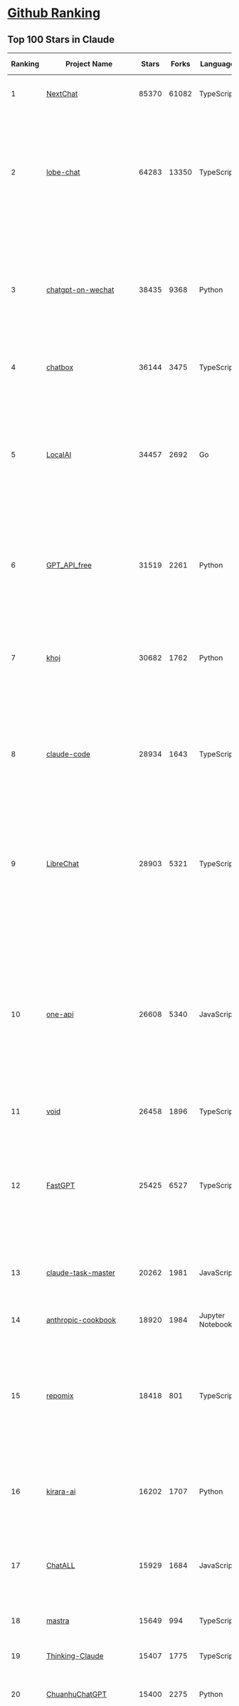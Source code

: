 [Github Ranking](../README.md)
==========

## Top 100 Stars in Claude

| Ranking | Project Name | Stars | Forks | Language | Open Issues | Description | Last Commit |
| ------- | ------------ | ----- | ----- | -------- | ----------- | ----------- | ----------- |
| 1 | [NextChat](https://github.com/ChatGPTNextWeb/NextChat) | 85370 | 61082 | TypeScript | 657 | ✨ Light and Fast AI Assistant. Support: Web \| iOS \| MacOS \| Android \|  Linux \| Windows | 2025-08-04T14:17:09Z |
| 2 | [lobe-chat](https://github.com/lobehub/lobe-chat) | 64283 | 13350 | TypeScript | 860 | 🤯 Lobe Chat - an open-source, modern design AI chat framework. Supports multiple AI providers (OpenAI / Claude 4 / Gemini / DeepSeek / Ollama / Qwen), Knowledge Base (file upload / RAG ), one click install MCP Marketplace and Artifacts / Thinking. One-click FREE deployment of your private AI Agent application. | 2025-08-10T00:39:11Z |
| 3 | [chatgpt-on-wechat](https://github.com/zhayujie/chatgpt-on-wechat) | 38435 | 9368 | Python | 299 | 基于大模型搭建的聊天机器人，同时支持 微信公众号、企业微信应用、飞书、钉钉 等接入，可选择ChatGPT/Claude/DeepSeek/文心一言/讯飞星火/通义千问/ Gemini/GLM-4/Kimi/LinkAI，能处理文本、语音和图片，访问操作系统和互联网，支持基于自有知识库进行定制企业智能客服。 | 2025-08-08T02:47:49Z |
| 4 | [chatbox](https://github.com/chatboxai/chatbox) | 36144 | 3475 | TypeScript | 800 | User-friendly Desktop Client App for AI Models/LLMs (GPT, Claude, Gemini, Ollama...) | 2025-08-07T12:18:54Z |
| 5 | [LocalAI](https://github.com/mudler/LocalAI) | 34457 | 2692 | Go | 403 | :robot: The free, Open Source alternative to OpenAI, Claude and others. Self-hosted and local-first. Drop-in replacement for OpenAI,  running on consumer-grade hardware. No GPU required. Runs gguf, transformers, diffusers and many more models architectures. Features: Generate Text, Audio, Video, Images, Voice Cloning, Distributed, P2P inference | 2025-08-09T07:08:36Z |
| 6 | [GPT_API_free](https://github.com/chatanywhere/GPT_API_free) | 31519 | 2261 | Python | 20 | Free ChatGPT&DeepSeek API Key，免费ChatGPT&DeepSeek API。免费接入DeepSeek API和GPT4 API，支持 gpt \| deepseek \| claude \| gemini \| grok 等排名靠前的常用大模型。 | 2025-08-08T11:10:19Z |
| 7 | [khoj](https://github.com/khoj-ai/khoj) | 30682 | 1762 | Python | 75 | Your AI second brain. Self-hostable. Get answers from the web or your docs. Build custom agents, schedule automations, do deep research. Turn any online or local LLM into your personal, autonomous AI (gpt, claude, gemini, llama, qwen, mistral). Get started - free. | 2025-08-09T21:05:21Z |
| 8 | [claude-code](https://github.com/anthropics/claude-code) | 28934 | 1643 | TypeScript | 3037 | Claude Code is an agentic coding tool that lives in your terminal, understands your codebase, and helps you code faster by executing routine tasks, explaining complex code, and handling git workflows - all through natural language commands. | 2025-08-09T17:58:53Z |
| 9 | [LibreChat](https://github.com/danny-avila/LibreChat) | 28903 | 5321 | TypeScript | 156 | Enhanced ChatGPT Clone: Features Agents, DeepSeek, Anthropic, AWS, OpenAI, Responses API, Azure, Groq, o1, GPT-5, Mistral, OpenRouter, Vertex AI, Gemini, Artifacts, AI model switching, message search, Code Interpreter, langchain, DALL-E-3, OpenAPI Actions, Functions, Secure Multi-User Auth, Presets, open-source for self-hosting. Active project. | 2025-08-09T16:05:16Z |
| 10 | [one-api](https://github.com/songquanpeng/one-api) | 26608 | 5340 | JavaScript | 871 | LLM API 管理 & 分发系统，支持 OpenAI、Azure、Anthropic Claude、Google Gemini、DeepSeek、字节豆包、ChatGLM、文心一言、讯飞星火、通义千问、360 智脑、腾讯混元等主流模型，统一 API 适配，可用于 key 管理与二次分发。单可执行文件，提供 Docker 镜像，一键部署，开箱即用。LLM API management & key redistribution system, unifying multiple providers under a single API. Single binary, Docker-ready, with an English UI. | 2025-07-18T18:11:50Z |
| 11 | [void](https://github.com/voideditor/void) | 26458 | 1896 | TypeScript | 246 | None | 2025-08-07T00:07:32Z |
| 12 | [FastGPT](https://github.com/labring/FastGPT) | 25425 | 6527 | TypeScript | 574 | FastGPT is a knowledge-based platform built on the LLMs, offers a comprehensive suite of out-of-the-box capabilities such as data processing, RAG retrieval, and visual AI workflow orchestration, letting you easily develop and deploy complex question-answering systems without the need for extensive setup or configuration. | 2025-08-10T03:46:27Z |
| 13 | [claude-task-master](https://github.com/eyaltoledano/claude-task-master) | 20262 | 1981 | JavaScript | 123 | An AI-powered task-management system you can drop into Cursor, Lovable, Windsurf, Roo, and others. | 2025-08-09T11:31:49Z |
| 14 | [anthropic-cookbook](https://github.com/anthropics/anthropic-cookbook) | 18920 | 1984 | Jupyter Notebook | 38 | A collection of notebooks/recipes showcasing some fun and effective ways of using Claude. | 2025-06-24T18:37:57Z |
| 15 | [repomix](https://github.com/yamadashy/repomix) | 18418 | 801 | TypeScript | 99 | 📦 Repomix is a powerful tool that packs your entire repository into a single, AI-friendly file. Perfect for when you need to feed your codebase to Large Language Models (LLMs) or other AI tools like Claude, ChatGPT, DeepSeek, Perplexity, Gemini, Gemma, Llama, Grok, and more. | 2025-08-06T14:09:47Z |
| 16 | [kirara-ai](https://github.com/lss233/kirara-ai) | 16202 | 1707 | Python | 10 | 🤖 可 DIY 的 多模态 AI 聊天机器人 \| 🚀 快速接入 微信、 QQ、Telegram、等聊天平台 \| 🦈支持DeepSeek、Grok、Claude、Ollama、Gemini、OpenAI \| 工作流系统、网页搜索、AI画图、人设调教、虚拟女仆、语音对话 \|  | 2025-06-28T19:24:48Z |
| 17 | [ChatALL](https://github.com/ai-shifu/ChatALL) | 15929 | 1684 | JavaScript | 227 |  Concurrently chat with ChatGPT, Bing Chat, Bard, Alpaca, Vicuna, Claude, ChatGLM, MOSS, 讯飞星火, 文心一言 and more, discover the best answers | 2025-07-18T06:06:56Z |
| 18 | [mastra](https://github.com/mastra-ai/mastra) | 15649 | 994 | TypeScript | 209 | The TypeScript AI agent framework. ⚡ Assistants, RAG, observability. Supports any LLM: GPT-4, Claude, Gemini, Llama. | 2025-08-10T00:34:09Z |
| 19 | [Thinking-Claude](https://github.com/richards199999/Thinking-Claude) | 15407 | 1775 | TypeScript | 0 | Let your Claude able to think | 2025-03-10T04:02:46Z |
| 20 | [ChuanhuChatGPT](https://github.com/GaiZhenbiao/ChuanhuChatGPT) | 15400 | 2275 | Python | 122 | GUI for ChatGPT API and many LLMs. Supports agents, file-based QA, GPT finetuning and query with web search. All with a neat UI. | 2025-08-08T14:38:20Z |
| 21 | [LangBot](https://github.com/langbot-app/LangBot) | 12923 | 1022 | Python | 104 | 🤩 Easy-to-use global IM bot platform designed for the LLM era / 简单易用的大模型即时通信机器人开发平台 ⚡️ Bots for QQ / QQ频道 / Discord / WeChat（微信）/ Telegram / 飞书 / 钉钉 / Slack 🧩 Integrated with ChatGPT、DeepSeek、Dify、n8n、Claude、Google Gemini、xAI、PPIO、Ollama、阿里云百炼、SiliconFlow、Qwen、Moonshot(Kimi K2)、SillyTraven、MCP、WeClone etc. LLM & Agent & RAG | 2025-08-09T13:06:36Z |
| 22 | [SuperClaude_Framework](https://github.com/SuperClaude-Org/SuperClaude_Framework) | 12737 | 1132 | Python | 29 | A configuration framework that enhances Claude Code with specialized commands, cognitive personas, and development methodologies. | 2025-08-09T11:27:33Z |
| 23 | [claude-code-router](https://github.com/musistudio/claude-code-router) | 11785 | 866 | TypeScript | 263 | Use Claude Code as the foundation for coding infrastructure, allowing you to decide how to interact with the model while enjoying updates from Anthropic. | 2025-08-09T23:51:11Z |
| 24 | [awesome-chatgpt-zh](https://github.com/EmbraceAGI/awesome-chatgpt-zh) | 11276 | 930 | Python | 0 | ChatGPT 中文指南🔥，ChatGPT 中文调教指南，指令指南，应用开发指南，精选资源清单，更好的使用 chatGPT 让你的生产力 up up up! 🚀 | 2024-11-05T10:24:21Z |
| 25 | [claudia](https://github.com/getAsterisk/claudia) | 11258 | 889 | TypeScript | 148 | A powerful GUI app and Toolkit for Claude Code - Create custom agents, manage interactive Claude Code sessions, run secure background agents, and more. | 2025-08-08T07:59:29Z |
| 26 | [claude-engineer](https://github.com/Doriandarko/claude-engineer) | 11094 | 1171 | Python | 12 | Claude Engineer is an interactive command-line interface (CLI) that leverages the power of Anthropic's Claude-3.5-Sonnet model to assist with software development tasks.This framework enables Claude to generate and manage its own tools, continuously expanding its capabilities through conversation. Available both as a CLI and a modern web interface | 2024-12-12T22:08:15Z |
| 27 | [awesome-claude-code](https://github.com/hesreallyhim/awesome-claude-code) | 9668 | 517 | Python | 9 | A curated list of awesome commands, files, and workflows for Claude Code | 2025-08-07T19:01:45Z |
| 28 | [new-api](https://github.com/QuantumNous/new-api) | 9491 | 1837 | Go | 288 | AI模型接口管理与分发系统，支持将多种大模型转为统一格式调用，支持OpenAI、Claude等格式，可供个人或者企业内部管理与分发渠道使用，本项目基于One API二次开发。🍥 The next-generation LLM gateway and AI asset management system supports multiple languages. | 2025-08-10T02:28:14Z |
| 29 | [opencode](https://github.com/opencode-ai/opencode) | 9214 | 730 | Go | 116 | A powerful AI coding agent. Built for the terminal. | 2025-07-29T17:49:12Z |
| 30 | [CL4R1T4S](https://github.com/elder-plinius/CL4R1T4S) | 8741 | 1823 | None | 20 | AI SYSTEMS TRANSPARENCY FOR ALL! - LEAKED SYSTEM PROMPTS FOR CHATGPT, GEMINI, GROK, CLAUDE, PERPLEXITY, CURSOR, WINDSURF, DEVIN, REPLIT, AND MORE! | 2025-08-07T22:28:46Z |
| 31 | [analysis_claude_code](https://github.com/shareAI-lab/analysis_claude_code) | 8610 | 2143 | JavaScript | 0 | 本仓库包含对 Claude Code v1.0.33 进行逆向工程的完整研究和分析资料。包括对混淆源代码的深度技术分析、系统架构文档，以及重构 Claude      Code agent 系统的实现蓝图。主要发现包括实时 Steering 机制、多 Agent      架构、智能上下文管理和工具执行管道。该项目为理解现代 AI agent 系统设计和实现提供技术参考。 | 2025-07-19T13:16:33Z |
| 32 | [coai](https://github.com/coaidev/coai) | 8557 | 1138 | TypeScript | 25 | 🚀 Next Generation AI One-Stop Internationalization Solution. 🚀 下一代 AI 一站式 B/C 端解决方案，支持 OpenAI，Midjourney，Claude，讯飞星火，Stable Diffusion，DALL·E，ChatGLM，通义千问，腾讯混元，360 智脑，百川 AI，火山方舟，新必应，Gemini，Moonshot 等模型，支持对话分享，自定义预设，云端同步，模型市场，支持弹性计费和订阅计划模式，支持图片解析，支持联网搜索，支持模型缓存，丰富美观的后台管理与仪表盘数据统计。 | 2025-07-05T08:57:15Z |
| 33 | [BlackFriday-GPTs-Prompts](https://github.com/friuns2/BlackFriday-GPTs-Prompts) | 8374 | 1249 | None | 114 | List of free GPTs that doesn't require plus subscription  | 2024-11-08T11:03:14Z |
| 34 | [context-engineering-intro](https://github.com/coleam00/context-engineering-intro) | 8266 | 1702 | Python | 14 | Context engineering is the new vibe coding - it's the way to actually make AI coding assistants work. Claude Code is the best for this so that's what this repo is centered around, but you can apply this strategy with any AI coding assistant! | 2025-08-06T22:38:33Z |
| 35 | [system_prompts_leaks](https://github.com/asgeirtj/system_prompts_leaks) | 8187 | 1827 | JavaScript | 3 | Collection of extracted System Prompts from popular chatbots like ChatGPT, Claude & Gemini | 2025-07-29T15:37:01Z |
| 36 | [serena](https://github.com/oraios/serena) | 8072 | 564 | Python | 40 | A powerful coding agent toolkit providing semantic retrieval and editing capabilities (MCP server & Agno integration) | 2025-08-09T16:30:03Z |
| 37 | [promptfoo](https://github.com/promptfoo/promptfoo) | 7911 | 647 | TypeScript | 182 | Test your prompts, agents, and RAGs. AI Red teaming, pentesting, and vulnerability scanning for LLMs. Compare performance of GPT, Claude, Gemini, Llama, and more. Simple declarative configs with command line and CI/CD integration. | 2025-08-09T18:35:09Z |
| 38 | [Noi](https://github.com/lencx/Noi) | 7835 | 596 | JavaScript | 164 | 🚀 Power Your World with AI - Explore, Extend, Empower. | 2025-05-01T02:21:25Z |
| 39 | [agents](https://github.com/wshobson/agents) | 7709 | 722 | None | 7 | A collection of production-ready subagents for Claude Code | 2025-08-08T18:41:27Z |
| 40 | [aichat](https://github.com/sigoden/aichat) | 7651 | 506 | Rust | 2 | All-in-one LLM CLI tool featuring Shell Assistant, Chat-REPL, RAG, AI Tools & Agents, with access to OpenAI, Claude, Gemini, Ollama, Groq, and more. | 2025-08-07T22:41:58Z |
| 41 | [Upsonic](https://github.com/Upsonic/Upsonic) | 7634 | 720 | Python | 52 | The most reliable AI agent framework that supports MCP. | 2025-08-09T14:30:41Z |
| 42 | [fastapi_mcp](https://github.com/tadata-org/fastapi_mcp) | 7140 | 585 | Python | 57 | Expose your FastAPI endpoints as Model Context Protocol (MCP) tools, with Auth! | 2025-07-28T12:10:44Z |
| 43 | [opencommit](https://github.com/di-sukharev/opencommit) | 6806 | 377 | JavaScript | 159 | top #1 and most feature rich GPT wrapper for git — generate commit messages with an LLM in 1 sec — works best with Claude or GPT, supports local models too | 2025-08-01T13:14:00Z |
| 44 | [deep-searcher](https://github.com/zilliztech/deep-searcher) | 6774 | 671 | Python | 38 | Open Source Deep Research Alternative to Reason and Search on Private Data. Written in Python. | 2025-07-10T12:40:41Z |
| 45 | [kilocode](https://github.com/Kilo-Org/kilocode) | 6596 | 611 | TypeScript | 191 | Open Source AI coding assistant for planning, building, and fixing code. We're a superset of Roo, Cline, and our own features. Follow us: kilocode.ai/social | 2025-08-09T16:16:01Z |
| 46 | [llamacoder](https://github.com/Nutlope/llamacoder) | 6372 | 1526 | TypeScript | 45 | Open source Claude Artifacts – built with Llama 3.1 405B | 2025-07-25T03:30:07Z |
| 47 | [ccusage](https://github.com/ryoppippi/ccusage) | 6211 | 184 | TypeScript | 34 | A CLI tool for analyzing Claude Code usage from local JSONL files. | 2025-08-09T23:00:41Z |
| 48 | [code2prompt](https://github.com/mufeedvh/code2prompt) | 6196 | 345 | MDX | 14 | A CLI tool to convert your codebase into a single LLM prompt with source tree, prompt templating, and token counting. | 2025-08-06T08:50:56Z |
| 49 | [zen-mcp-server](https://github.com/BeehiveInnovations/zen-mcp-server) | 5912 | 526 | Python | 52 | The power of Claude Code + [Gemini / OpenAI / Grok / OpenRouter / Ollama / Custom Model / All Of The Above] working as one. | 2025-08-09T19:09:50Z |
| 50 | [opencompass](https://github.com/open-compass/opencompass) | 5820 | 642 | Python | 327 | OpenCompass is an LLM evaluation platform, supporting a wide range of models (Llama3, Mistral, InternLM2,GPT-4,LLaMa2, Qwen,GLM, Claude, etc) over 100+ datasets. | 2025-08-04T16:15:22Z |
| 51 | [fragments](https://github.com/e2b-dev/fragments) | 5727 | 779 | TypeScript | 7 | Open-source Next.js template for building apps that are fully generated by AI. By E2B. | 2025-08-07T21:38:17Z |
| 52 | [claude-flow](https://github.com/ruvnet/claude-flow) | 5676 | 774 | TypeScript | 137 | Claude-Flow v2.0.0 Alpha represents a leap in AI-powered development orchestration. Built from the ground up with enterprise-grade architecture, advanced swarm intelligence, and seamless Claude Code integration. | 2025-08-07T17:30:51Z |
| 53 | [deepclaude](https://github.com/getAsterisk/deepclaude) | 5297 | 437 | Rust | 50 | A high-performance LLM inference API and Chat UI that integrates DeepSeek R1's CoT reasoning traces with Anthropic Claude models. | 2025-05-21T11:58:16Z |
| 54 | [mcp-chrome](https://github.com/hangwin/mcp-chrome) | 5236 | 408 | TypeScript | 65 | Chrome MCP Server is a Chrome extension-based Model Context Protocol (MCP) server that exposes your Chrome browser functionality to AI assistants like Claude, enabling complex browser automation, content analysis, and semantic search. | 2025-08-09T11:32:37Z |
| 55 | [n8n-mcp](https://github.com/czlonkowski/n8n-mcp) | 5078 | 957 | TypeScript | 35 | A MCP for Claude Desktop / Claude Code / Windsurf / Cursor to build n8n workflows for you  | 2025-08-07T19:44:20Z |
| 56 | [chinese-llm-benchmark](https://github.com/jeinlee1991/chinese-llm-benchmark) | 4654 | 190 | None | 28 | ReLE中文大模型能力评测（持续更新）：目前已囊括257个大模型，覆盖chatgpt、gpt-4.1、o4-mini、谷歌gemini-2.5、Claude、智谱GLM-Z1、文心一言、qwen-max、百川、讯飞星火、商汤senseChat、minimax等商用模型， 以及DeepSeek-R1-0528、qwq-32b、deepseek-v3、qwen3、llama4、phi-4、glm4、gemma3、mistral、书生internLM2.5等开源大模型。不仅提供排行榜，也提供规模超200万的大模型缺陷库！方便广大社区研究分析、改进大模型。 | 2025-08-09T17:24:31Z |
| 57 | [claude-coder](https://github.com/kodu-ai/claude-coder) | 4623 | 183 | TypeScript | 33 | Kodu is an autonomous coding agent that lives in your IDE. It is a VSCode extension that can help you build your dream project step by step by leveraging the latest technologies in automated coding agents  | 2025-04-30T10:21:02Z |
| 58 | [free-llm-api-resources](https://github.com/cheahjs/free-llm-api-resources) | 4580 | 390 | Python | 5 | A list of free LLM inference resources accessible via API. | 2025-08-09T10:10:57Z |
| 59 | [mcp-playwright](https://github.com/executeautomation/mcp-playwright) | 4526 | 385 | TypeScript | 32 | Playwright Model Context Protocol Server - Tool to automate Browsers and APIs in Claude Desktop, Cline, Cursor IDE and More 🔌 | 2025-06-20T21:28:21Z |
| 60 | [GodMode](https://github.com/smol-ai/GodMode) | 4305 | 349 | TypeScript | 50 | AI Chat Browser: Fast, Full webapp access to ChatGPT / Claude / Bard / Bing / Llama2! I use this 20 times a day. | 2024-07-29T00:31:03Z |
| 61 | [maestro](https://github.com/Doriandarko/maestro) | 4272 | 659 | Python | 32 | A framework for Claude Opus to intelligently orchestrate subagents. | 2024-07-01T06:49:15Z |
| 62 | [git-mcp](https://github.com/idosal/git-mcp) | 4185 | 310 | TypeScript | 27 | Put an end to code hallucinations! GitMCP is a free, open-source, remote MCP server for any GitHub project | 2025-08-03T21:41:25Z |
| 63 | [DesktopCommanderMCP](https://github.com/wonderwhy-er/DesktopCommanderMCP) | 4154 | 461 | JavaScript | 53 | This is MCP server for Claude that gives it terminal control, file system search and diff file editing capabilities | 2025-08-09T20:37:17Z |
| 64 | [bot-on-anything](https://github.com/zhayujie/bot-on-anything) | 4116 | 924 | Python | 263 | A large model-based chatbot builder that can quickly integrate AI models (including ChatGPT, Claude, Gemini) into various software applications (such as Telegram, Gmail, Slack, and websites). | 2025-01-03T14:13:51Z |
| 65 | [firecrawl-mcp-server](https://github.com/mendableai/firecrawl-mcp-server) | 4063 | 403 | JavaScript | 33 | 🔥 Official Firecrawl MCP Server - Adds powerful web scraping to Cursor, Claude and any other LLM clients. | 2025-08-05T21:28:53Z |
| 66 | [claude-squad](https://github.com/smtg-ai/claude-squad) | 4031 | 266 | Go | 47 | Manage multiple AI terminal agents like Claude Code, Aider, Codex, OpenCode, and Amp. | 2025-08-09T00:33:54Z |
| 67 | [forge](https://github.com/antinomyhq/forge) | 4022 | 1202 | Rust | 75 | AI enabled pair programmer for Claude, GPT, O Series, Grok, Deepseek, Gemini and 300+ models | 2025-08-10T03:59:18Z |
| 68 | [Claude-Code-Usage-Monitor](https://github.com/Maciek-roboblog/Claude-Code-Usage-Monitor) | 3984 | 190 | Python | 35 | Real-time Claude Code usage monitor with predictions and warnings | 2025-07-26T08:28:29Z |
| 69 | [obsidian-smart-connections](https://github.com/brianpetro/obsidian-smart-connections) | 3976 | 238 | JavaScript | 399 | Chat with your notes & see links to related content with AI embeddings. Use local models or 100+ via APIs like Claude, Gemini, ChatGPT & Llama 3 | 2025-08-09T16:19:34Z |
| 70 | [casibase](https://github.com/casibase/casibase) | 3937 | 467 | Go | 45 | ⚡️AI Cloud OS: Open-source enterprise-level AI knowledge base and MCP (model-context-protocol)/A2A (agent-to-agent) management platform with admin UI, user management and Single-Sign-On⚡️, supports ChatGPT, Claude, Llama, Ollama, HuggingFace, etc., chat bot demo: https://ai.casibase.com, admin UI demo: https://ai-admin.casibase.com | 2025-08-10T03:34:23Z |
| 71 | [deepchat](https://github.com/ThinkInAIXYZ/deepchat) | 3819 | 485 | TypeScript | 65 | 🐬DeepChat - A smart assistant that connects powerful AI to your personal world | 2025-08-09T05:47:09Z |
| 72 | [Awesome-MCP-ZH](https://github.com/yzfly/Awesome-MCP-ZH) | 3732 | 219 | None | 0 | MCP 资源精选， MCP指南，Claude MCP，MCP Servers, MCP Clients | 2025-08-01T01:37:43Z |
| 73 | [every-chatgpt-gui](https://github.com/billmei/every-chatgpt-gui) | 3709 | 258 | None | 4 | Every front-end GUI client for ChatGPT, Claude, and other LLMs | 2025-08-08T13:31:23Z |
| 74 | [agent-rules](https://github.com/steipete/agent-rules) | 3672 | 282 | Shell | 5 | Rules and Knowledge to work better with agents such as Claude Code or Cursor | 2025-08-08T15:52:52Z |
| 75 | [claude-code-templates](https://github.com/davila7/claude-code-templates) | 3580 | 283 | JavaScript | 15 | CLI tool for configuring and monitoring Claude Code | 2025-08-09T15:07:02Z |
| 76 | [mcp](https://github.com/BrowserMCP/mcp) | 3564 | 242 | TypeScript | 70 | Browser MCP is a Model Context Provider (MCP) server that allows AI applications to control your browser | 2025-04-24T21:49:44Z |
| 77 | [awesome-ai-system-prompts](https://github.com/dontriskit/awesome-ai-system-prompts) | 3483 | 571 | TypeScript | 5 | 🧠 Curated collection of system prompts for top AI tools. Perfect for AI agent builders and prompt engineers. Incuding: ChatGPT, Claude, Perplexity, Manus, Claude-Code, Loveable, v0, Grok, same new, windsurf, notion, and MetaAI.  | 2025-08-08T16:55:44Z |
| 78 | [gpt-load](https://github.com/tbphp/gpt-load) | 3320 | 216 | Go | 18 | 智能密钥轮询的多渠道 AI 代理。 Multi-channel AI proxy with intelligent key rotation. | 2025-08-10T03:10:10Z |
| 79 | [AChat](https://github.com/AprilNEA/AChat) | 3273 | 1208 | TypeScript | 22 | 🌊 AChat - An open-source/self-hosted/local-first AI platform, designed for enterprises and teams, perfectly combining powerful local processing capabilities with seamless remote synchronization. | 2025-07-17T09:09:21Z |
| 80 | [awesome-claude-prompts](https://github.com/langgptai/awesome-claude-prompts) | 3125 | 314 | None | 0 | This repo includes Claude prompt curation to use Claude better. | 2025-03-01T00:29:09Z |
| 81 | [Awesome-ChatGPT-prompts-ZH_CN](https://github.com/L1Xu4n/Awesome-ChatGPT-prompts-ZH_CN) | 3080 | 167 | None | 12 | 如何将ChatGPT调教成一只猫娘 | 2023-07-18T15:57:44Z |
| 82 | [claudecodeui](https://github.com/siteboon/claudecodeui) | 2874 | 349 | JavaScript | 41 | Use Claude Code on mobile and web with Claude Code UI. Claude Code UI free open source webui/GUI that helps you manage your Claude Code session and projects remotely | 2025-08-06T17:57:35Z |
| 83 | [VLMEvalKit](https://github.com/open-compass/VLMEvalKit) | 2861 | 467 | Python | 143 | Open-source evaluation toolkit of large multi-modality models (LMMs), support 220+ LMMs, 80+ benchmarks | 2025-08-08T07:05:04Z |
| 84 | [awesome-claude-agents](https://github.com/vijaythecoder/awesome-claude-agents) | 2780 | 319 | None | 17 | An orchestrated sub agent dev team powered by claude code | 2025-08-03T19:50:16Z |
| 85 | [unity-mcp](https://github.com/CoplayDev/unity-mcp) | 2757 | 375 | C# | 47 | A Unity MCP server that allows MCP clients like Claude Desktop or Cursor to perform Unity Editor actions. | 2025-08-09T16:20:56Z |
| 86 | [DeepClaude](https://github.com/ErlichLiu/DeepClaude) | 2719 | 503 | Python | 22 | Unleash Next-Level AI! 🚀  💻 Code Generation: DeepSeek r1 + Claude 3.7 Sonnet - Unparalleled Performance! 📝 Content Creation: DeepSeek r1 + Gemini 2.5 Pro - Superior Quality! 🔌 OpenAI-Compatible. 🌊 Streaming & Non-Streaming Support.  ✨ Experience the Future of AI – Today! Click to Try Now! ✨ | 2025-07-16T09:08:40Z |
| 87 | [ruby_llm](https://github.com/crmne/ruby_llm) | 2684 | 213 | Ruby | 33 | Stop juggling AI SDKs! RubyLLM offers one delightful Ruby interface for OpenAI, Anthropic, Gemini, Bedrock, OpenRouter, DeepSeek, Ollama & compatible APIs. Chat, Vision, Audio, PDF, Images, Embeddings, Tools, Streaming & Rails integration. | 2025-08-07T15:00:43Z |
| 88 | [aide](https://github.com/nicepkg/aide) | 2637 | 194 | TypeScript | 34 | Conquer Any Code in VSCode: One-Click Comments, Conversions, UI-to-Code, and AI Batch Processing of Files! 在 VSCode 中征服任何代码：一键注释、转换、UI 图生成代码、AI 批量处理文件！💪 | 2025-05-06T02:52:46Z |
| 89 | [claude-code-action](https://github.com/anthropics/claude-code-action) | 2514 | 1027 | TypeScript | 104 | None | 2025-08-08T23:41:41Z |
| 90 | [poe-api](https://github.com/ading2210/poe-api) | 2507 | 316 | Python | 39 | [UNMAINTAINED] A reverse engineered Python API wrapper for Quora's Poe, which provides free access to ChatGPT, GPT-4, and Claude. | 2023-09-18T04:56:52Z |
| 91 | [griptape](https://github.com/griptape-ai/griptape) | 2354 | 195 | Python | 66 | Modular Python framework for AI agents and workflows with chain-of-thought reasoning, tools, and memory.  | 2025-08-09T00:25:57Z |
| 92 | [elia](https://github.com/darrenburns/elia) | 2247 | 141 | Python | 13 | A snappy, keyboard-centric terminal user interface for interacting with large language models. Chat with ChatGPT, Claude, Llama 3, Phi 3, Mistral, Gemma and more. | 2024-10-10T19:12:52Z |
| 93 | [claude-context](https://github.com/zilliztech/claude-context) | 1973 | 171 | TypeScript | 18 | Code search MCP for Claude Code. Make entire codebase the context for any coding agent. | 2025-08-09T04:02:03Z |
| 94 | [CCPlugins](https://github.com/brennercruvinel/CCPlugins) | 1855 | 115 | Python | 5 | Best Claude Code framework that actually save time. Built by a dev tired of typing "please act like a senior engineer" in every conversation. | 2025-08-02T23:31:08Z |
| 95 | [claude-code-proxy](https://github.com/1rgs/claude-code-proxy) | 1839 | 265 | Python | 25 | Run Claude Code on OpenAI models | 2025-04-14T18:03:57Z |
| 96 | [prism](https://github.com/prism-php/prism) | 1827 | 164 | PHP | 29 | A unified interface for working with LLMs in Laravel | 2025-08-04T23:16:39Z |
| 97 | [DevDocs](https://github.com/cyberagiinc/DevDocs) | 1825 | 166 | TypeScript | 9 | Completely free, private, UI based Tech Documentation MCP server. Designed for coders and software developers in mind. Easily integrate into Cursor, Windsurf, Cline, Roo Code, Claude Desktop App  | 2025-06-12T12:30:58Z |
| 98 | [papersgpt-for-zotero](https://github.com/papersgpt/papersgpt-for-zotero) | 1812 | 56 | JavaScript | 44 | Chat Multiple PDFs in Zotero AI with GPT 5, Gemini, Grok 4, DeepSeek, ChatGPT, Claude, OpenRouter, Kimi K2, GLM 4.5, Gemma 3, Qwen 3 | 2025-08-08T08:14:15Z |
| 99 | [dialoqbase](https://github.com/n4ze3m/dialoqbase) | 1776 | 280 | TypeScript | 40 | Create chatbots with ease | 2024-10-15T14:24:20Z |
| 100 | [tokencost](https://github.com/AgentOps-AI/tokencost) | 1761 | 87 | Python | 12 | Easy token price estimates for 400+ LLMs. TokenOps. | 2025-08-10T00:03:04Z |

